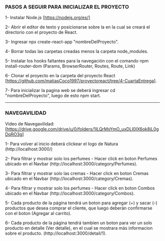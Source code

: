 ### PASOS A SEGUIR PARA INICIALIZAR EL PROYECTO

1- Instalar Node.js [https://nodejs.org/es/]

2- Abrir el editor de texto y posicionarse sobre la en la cual se creará el directorio con el proyecto de React.

3- Ingresar npx create-react-app "nombreDelProyecto".

4- Borrar todas las carpetas creadas menos la carpeta node_modules.

5- Instalar los hooks faltantes para la navegación con el comando npm install-router-dom (Params, BrowserRouter, Routes, Route, Link)

6- Clonar el proyecto en la carpeta del proyecto React [https://github.com/matiasCoco1997/proyectoreact/tree/4-CuartaEntrega].

7- Para inicializar la pagina web se deberá ingresar cd "nombreDelProyecto", luego de esto npm start.

----------------------------------------------------------------------------------------------------------------------------------------
### NAVEGAVILIDAD 

Video de Navegavilidad: [https://drive.google.com/drive/u/0/folders/1ILQrMsYmO_uxDLI0IX6ok8jL0gDqRO3g]

1- Para volver al inicio deberá clickear el logo de Natura (http://localhost:3000/)

2- Para filtrar y mostrar solo los perfumes - Hacer click en boton Perfumes ubicado en el Navbar (http://localhost:3000/category/Perfumes).

3- Para filtrar y mostrar solo las cremas - Hacer click en boton Cremas ubicado en el Navbar (http://localhost:3000/category/Cremas).

4- Para filtrar y mostrar solo los perfumes - Hacer click en boton Combos ubicado en el Navbar (http://localhost:3000/category/Combos).

5- Cada producto de la página tendrá un boton para agregar (+) y sacar (-) productos que desea comprar el cliente, que luego deberán confirmarse con el boton (Agregar al carrito).

6- Cada producto de la página tendrá tambien un boton para ver un solo producto en detalle (Ver detalle), en el cual se mostrara más informacion sobre el producto. (http://localhost:3000/detail/1).